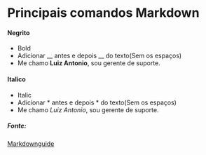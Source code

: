 # Principais comandos Markdown

#### Negrito
- Bold
- Adicionar __ antes e depois __ do texto(Sem os espaços)
- Me chamo __Luiz Antonio__, sou gerente de suporte.

#### Italico
- Italic
- Adicionar * antes e depois * do texto(Sem os espaços)
- Me chamo *Luiz Antonio*, sou gerente de suporte.

##### Fonte:
[Markdownguide](https://markdownguide.offshoot.io/basic-syntax/)